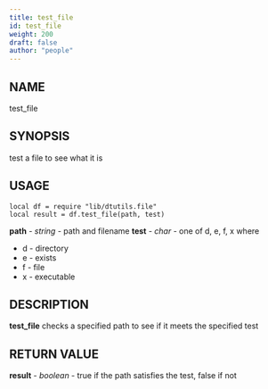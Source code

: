 ```yaml
---
title: test_file
id: test_file
weight: 200
draft: false
author: "people"
---
```


## NAME

test_file

## SYNOPSIS

test a file to see what it is

## USAGE
```
local df = require "lib/dtutils.file"
local result = df.test_file(path, test)
```
**path** - _string_ - path and filename 
**test** - _char_ - one of d, e, f, x where
* d - directory
* e - exists
* f - file 
* x - executable

## DESCRIPTION

**test_file** checks a specified path to see if it meets the specified test

## RETURN VALUE

**result** - _boolean_ - true if the path satisfies the test, false if not
